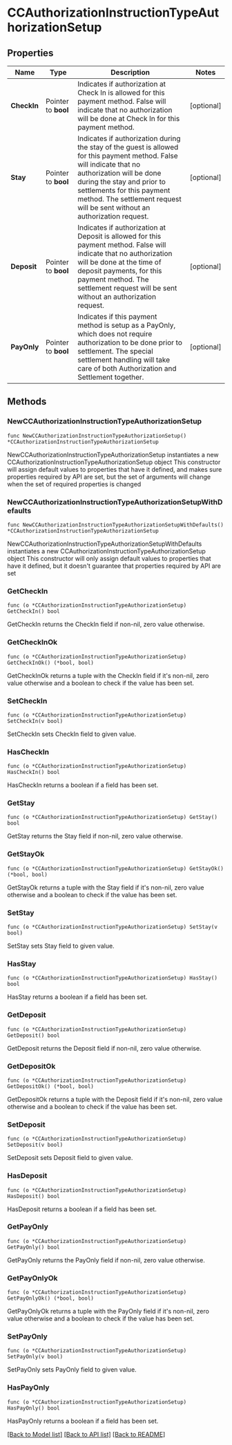 # CCAuthorizationInstructionTypeAuthorizationSetup

## Properties

Name | Type | Description | Notes
------------ | ------------- | ------------- | -------------
**CheckIn** | Pointer to **bool** | Indicates if authorization at Check In is allowed for this payment method. False will indicate that no authorization will be done at Check In for this payment method. | [optional] 
**Stay** | Pointer to **bool** | Indicates if authorization during the stay of the guest is allowed for this payment method. False will indicate that no authorization will be done during the stay and prior to settlements for this payment method. The settlement request will be sent without an authorization request. | [optional] 
**Deposit** | Pointer to **bool** | Indicates if authorization at Deposit is allowed for this payment method. False will indicate that no authorization will be done at the time of deposit payments, for this payment method. The settlement request will be sent without an authorization request. | [optional] 
**PayOnly** | Pointer to **bool** | Indicates if this payment method is setup as a PayOnly, which does not require authorization to be done prior to settlement. The special settlement handling will take care of both Authorization and Settlement together. | [optional] 

## Methods

### NewCCAuthorizationInstructionTypeAuthorizationSetup

`func NewCCAuthorizationInstructionTypeAuthorizationSetup() *CCAuthorizationInstructionTypeAuthorizationSetup`

NewCCAuthorizationInstructionTypeAuthorizationSetup instantiates a new CCAuthorizationInstructionTypeAuthorizationSetup object
This constructor will assign default values to properties that have it defined,
and makes sure properties required by API are set, but the set of arguments
will change when the set of required properties is changed

### NewCCAuthorizationInstructionTypeAuthorizationSetupWithDefaults

`func NewCCAuthorizationInstructionTypeAuthorizationSetupWithDefaults() *CCAuthorizationInstructionTypeAuthorizationSetup`

NewCCAuthorizationInstructionTypeAuthorizationSetupWithDefaults instantiates a new CCAuthorizationInstructionTypeAuthorizationSetup object
This constructor will only assign default values to properties that have it defined,
but it doesn't guarantee that properties required by API are set

### GetCheckIn

`func (o *CCAuthorizationInstructionTypeAuthorizationSetup) GetCheckIn() bool`

GetCheckIn returns the CheckIn field if non-nil, zero value otherwise.

### GetCheckInOk

`func (o *CCAuthorizationInstructionTypeAuthorizationSetup) GetCheckInOk() (*bool, bool)`

GetCheckInOk returns a tuple with the CheckIn field if it's non-nil, zero value otherwise
and a boolean to check if the value has been set.

### SetCheckIn

`func (o *CCAuthorizationInstructionTypeAuthorizationSetup) SetCheckIn(v bool)`

SetCheckIn sets CheckIn field to given value.

### HasCheckIn

`func (o *CCAuthorizationInstructionTypeAuthorizationSetup) HasCheckIn() bool`

HasCheckIn returns a boolean if a field has been set.

### GetStay

`func (o *CCAuthorizationInstructionTypeAuthorizationSetup) GetStay() bool`

GetStay returns the Stay field if non-nil, zero value otherwise.

### GetStayOk

`func (o *CCAuthorizationInstructionTypeAuthorizationSetup) GetStayOk() (*bool, bool)`

GetStayOk returns a tuple with the Stay field if it's non-nil, zero value otherwise
and a boolean to check if the value has been set.

### SetStay

`func (o *CCAuthorizationInstructionTypeAuthorizationSetup) SetStay(v bool)`

SetStay sets Stay field to given value.

### HasStay

`func (o *CCAuthorizationInstructionTypeAuthorizationSetup) HasStay() bool`

HasStay returns a boolean if a field has been set.

### GetDeposit

`func (o *CCAuthorizationInstructionTypeAuthorizationSetup) GetDeposit() bool`

GetDeposit returns the Deposit field if non-nil, zero value otherwise.

### GetDepositOk

`func (o *CCAuthorizationInstructionTypeAuthorizationSetup) GetDepositOk() (*bool, bool)`

GetDepositOk returns a tuple with the Deposit field if it's non-nil, zero value otherwise
and a boolean to check if the value has been set.

### SetDeposit

`func (o *CCAuthorizationInstructionTypeAuthorizationSetup) SetDeposit(v bool)`

SetDeposit sets Deposit field to given value.

### HasDeposit

`func (o *CCAuthorizationInstructionTypeAuthorizationSetup) HasDeposit() bool`

HasDeposit returns a boolean if a field has been set.

### GetPayOnly

`func (o *CCAuthorizationInstructionTypeAuthorizationSetup) GetPayOnly() bool`

GetPayOnly returns the PayOnly field if non-nil, zero value otherwise.

### GetPayOnlyOk

`func (o *CCAuthorizationInstructionTypeAuthorizationSetup) GetPayOnlyOk() (*bool, bool)`

GetPayOnlyOk returns a tuple with the PayOnly field if it's non-nil, zero value otherwise
and a boolean to check if the value has been set.

### SetPayOnly

`func (o *CCAuthorizationInstructionTypeAuthorizationSetup) SetPayOnly(v bool)`

SetPayOnly sets PayOnly field to given value.

### HasPayOnly

`func (o *CCAuthorizationInstructionTypeAuthorizationSetup) HasPayOnly() bool`

HasPayOnly returns a boolean if a field has been set.


[[Back to Model list]](../README.md#documentation-for-models) [[Back to API list]](../README.md#documentation-for-api-endpoints) [[Back to README]](../README.md)


